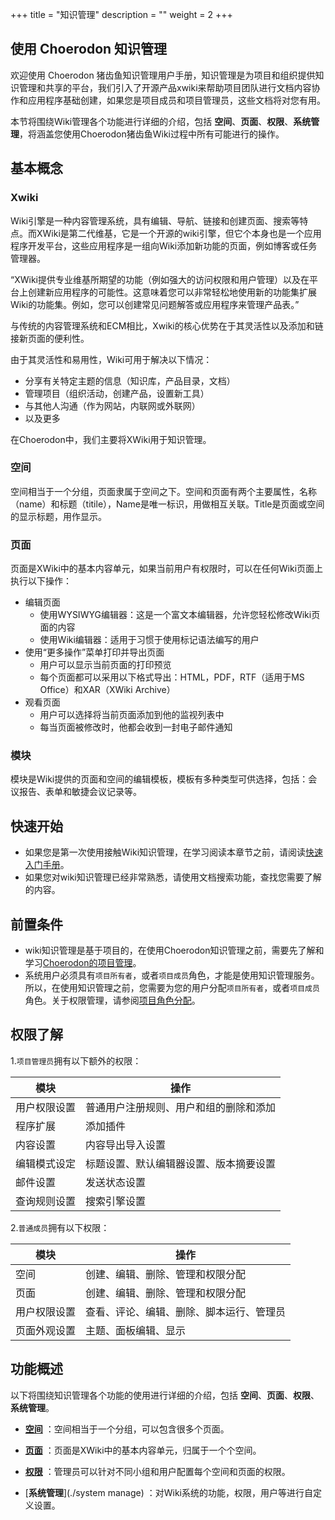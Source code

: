 ﻿+++
title = "知识管理"
description = ""
weight = 2
+++

## 使用 Choerodon 知识管理

欢迎使用 Choerodon 猪齿鱼知识管理用户手册，知识管理是为项目和组织提供知识管理和共享的平台，我们引入了开源产品xwiki来帮助项目团队进行文档内容协作和应用程序基础创建，如果您是项目成员和项目管理员，这些文档将对您有用。

本节将围绕Wiki管理各个功能进行详细的介绍，包括 **空间**、**页面**、**权限**、**系统管理**，将涵盖您使用Choerodon猪齿鱼Wiki过程中所有可能进行的操作。


## 基本概念

### Xwiki

Wiki引擎是一种内容管理系统，具有编辑、导航、链接和创建页面、搜索等特点。而XWiki是第二代维基，它是一个开源的wiki引擎，但它个本身也是一个应用程序开发平台，这些应用程序是一组向Wiki添加新功能的页面，例如博客或任务管理器。

“XWiki提供专业维基所期望的功能（例如强大的访问权限和用户管理）以及在平台上创建新应用程序的可能性。这意味着您可以非常轻松地使用新的功能集扩展Wiki的功能集。例如，您可以创建常见问题解答或应用程序来管理产品表。”

与传统的内容管理系统和ECM相比，Xwiki的核心优势在于其灵活性以及添加和链接新页面的便利性。

由于其灵活性和易用性，Wiki可用于解决以下情况：

- 分享有关特定主题的信息（知识库，产品目录，文档）
- 管理项目（组织活动，创建产品，设置新工具）
- 与其他人沟通（作为网站，内联网或外联网）
- 以及更多

在Choerodon中，我们主要将XWiki用于知识管理。

### 空间

空间相当于一个分组，页面隶属于空间之下。空间和页面有两个主要属性，名称（name）和标题（titile），Name是唯一标识，用做相互关联。Title是页面或空间的显示标题，用作显示。

### 页面

页面是XWiki中的基本内容单元，如果当前用户有权限时，可以在任何Wiki页面上执行以下操作：

- 编辑页面
    - 使用WYSIWYG编辑器：这是一个富文本编辑器，允许您轻松修改Wiki页面的内容
    - 使用Wiki编辑器：适用于习惯于使用标记语法编写的用户
- 使用“更多操作”菜单打印并导出页面
    - 用户可以显示当前页面的打印预览
    - 每个页面都可以采用以下格式导出：HTML，PDF，RTF（适用于MS Office）和XAR（XWiki Archive）
- 观看页面
    - 用户可以选择将当前页面添加到他的监视列表中
    - 每当页面被修改时，他都会收到一封电子邮件通知

### 模块

模块是Wiki提供的页面和空间的编辑模板，模板有多种类型可供选择，包括：会议报告、表单和敏捷会议记录等。

## 快速开始

 - 如果您是第一次使用接触Wiki知识管理，在学习阅读本章节之前，请阅读[快速入门手册](../../quick-start/wiki/)。
 - 如果您对wiki知识管理已经非常熟悉，请使用文档搜索功能，查找您需要了解的内容。

## 前置条件

 - wiki知识管理是基于项目的，在使用Choerodon知识管理之前，需要先了解和学习[Choerodon的项目管理](../../quick-start/project)。
 - 系统用户必须具有`项目所有者`，或者`项目成员`角色，才能是使用知识管理服务。所以，在使用知识管理之前，您需要为您的用户分配`项目所有者`，或者`项目成员`角色。关于权限管理，请参阅[项目角色分配](.././system-configuration/project/role-assignment/)。


## 权限了解
1.`项目管理员`拥有以下额外的权限：

| 模块 | 操作    |
| -------- | ----- |
|用户权限设置|普通用户注册规则、用户和组的删除和添加 |
|程序扩展   | 添加插件 |
| 内容设置   |  内容导出导入设置    |
|编辑模式设定| 标题设置、默认编辑器设置、版本摘要设置 |
|邮件设置| 发送状态设置 | 
|查询规则设置| 搜索引擎设置 |

2.`普通成员`拥有以下权限：

| 模块 | 操作    |
| -------- | ----- |
| 空间        | 创建、编辑、删除、管理和权限分配      |
| 页面        | 创建、编辑、删除、管理和权限分配     |
|用户权限设置  | 查看、评论、编辑、删除、脚本运行、管理员 |
|页面外观设置|  主题、面板编辑、显示 |

## 功能概述

以下将围绕知识管理各个功能的使用进行详细的介绍，包括  **空间**、**页面**、**权限**、**系统管理**。

- [**空间**](./space) ：空间相当于一个分组，可以包含很多个页面。

- [**页面**](./page) ：页面是XWiki中的基本内容单元，归属于一个个空间。

- [**权限**](./hierarchy) ：管理员可以针对不同小组和用户配置每个空间和页面的权限。

- [**系统管理**](./system manage) ：对Wiki系统的功能，权限，用户等进行自定义设置。